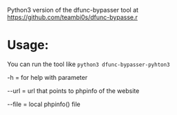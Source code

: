 Python3 version of the dfunc-bypasser tool at https://github.com/teambi0s/dfunc-bypasse.r

# Usage:

You can run the tool like `python3 dfunc-bypasser-pyhton3`

-h = for help with parameter

--url = url that points to phpinfo of the website

--file = local phpinfo() file
